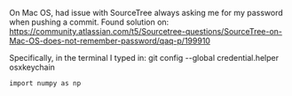 On Mac OS, had issue with SourceTree always asking me for my password when pushing a commit.
Found solution on: https://community.atlassian.com/t5/Sourcetree-questions/SourceTree-on-Mac-OS-does-not-remember-password/qaq-p/199910

Specifically, in the terminal I typed in:
git config --global credential.helper osxkeychain

```sh
import numpy as np
```

